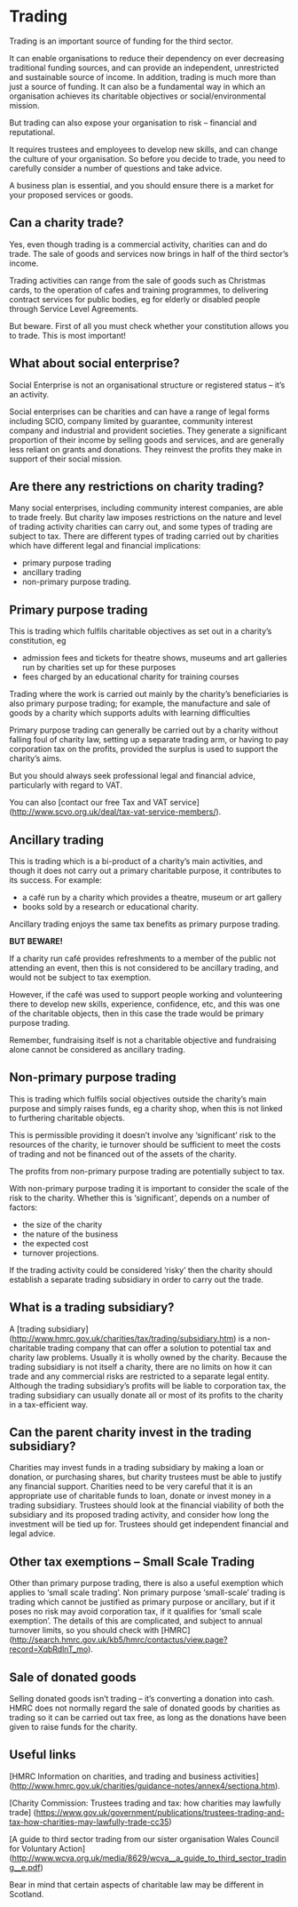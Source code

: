 # Trading

Trading is an important source of funding for the third sector. 

It can enable organisations to reduce their dependency on ever decreasing traditional funding sources, and can provide an independent, unrestricted and sustainable source of income. In addition, trading is much more than just a source of funding. It can also be a fundamental way in which an organisation achieves its charitable objectives or social/environmental mission.

But trading can also expose your organisation to risk – financial and reputational. 

It requires trustees and employees to develop new skills, and can change the culture of your organisation. So before you decide to trade, you need to carefully consider a number of questions and take advice. 

A business plan is essential, and you should ensure there is a market for your proposed services or goods. 

## Can a charity trade?

Yes, even though trading is a commercial activity, charities can and do trade. The sale of goods and services now brings in half of the third sector’s income. 

Trading activities can range from the sale of goods such as Christmas cards, to the operation of cafes and training programmes, to delivering contract services for public bodies, eg for elderly or disabled people through Service Level Agreements.

But beware. First of all you must check whether your constitution allows you to trade. This is most important! 

## What about social enterprise?

Social Enterprise is not an organisational structure or registered status – it’s an activity. 

Social enterprises can be charities and can have a range of legal forms including SCIO, company limited by guarantee, community interest company and industrial and provident societies. They generate a significant proportion of their income by selling goods and services, and are generally less reliant on grants and donations. They reinvest the profits they make in support of their social mission. 

## Are there any restrictions on charity trading?

Many social enterprises, including community interest companies, are able to trade freely. But charity law imposes restrictions on the nature and level of trading activity charities can carry out, and some types of trading are subject to tax. There are different types of trading carried out by charities which have different legal and financial implications:

* primary purpose trading
* ancillary trading
* non-primary purpose trading.

## Primary purpose trading

This is trading which fulfils charitable objectives as set out in a charity’s constitution, eg

* admission fees and tickets for theatre shows, museums and art galleries run by charities set up for these purposes
* fees charged by an educational charity for training courses

Trading where the work is carried out mainly by the charity’s beneficiaries is also primary purpose trading; for example, the manufacture and sale of goods by a charity which supports adults with learning difficulties

Primary purpose trading can generally be carried out by a charity without falling foul of charity law, setting up a separate trading arm, or having to pay corporation tax on the profits, provided the surplus is used to support the charity’s aims. 

But you should always seek professional legal and financial advice, particularly with regard to VAT. 

You can also [contact our free Tax and VAT service] (http://www.scvo.org.uk/deal/tax-vat-service-members/). 

## Ancillary trading

This is trading which is a bi-product of a charity’s main activities, and though it does not carry out a primary charitable purpose, it contributes to its success. For example:

* a café run by a charity which provides a theatre, museum or art gallery
* books sold by a research or educational charity.

Ancillary trading enjoys the same tax benefits as primary purpose trading.

**BUT BEWARE!**

If a charity run café provides refreshments to a member of the public not attending an event, then this is not considered to be ancillary trading, and would not be subject to tax exemption. 

However, if the café was used to support people working and volunteering there to develop new skills, experience, confidence, etc, and this was one of the charitable objects, then in this case the trade would be primary purpose trading.

Remember, fundraising itself is not a charitable objective and fundraising alone cannot be considered as ancillary trading.

## Non-primary purpose trading

This is trading which fulfils social objectives outside the charity’s main purpose and simply raises funds, eg a charity shop, when this is not linked to furthering charitable objects. 

This is permissible providing it doesn’t involve any ‘significant’ risk to the resources of the charity, ie turnover should be sufficient to meet the costs of trading and not be financed out of the assets of the charity. 

The profits from non-primary purpose trading are potentially subject to tax.

With non-primary purpose trading it is important to consider the scale of the risk to the charity. Whether this is ‘significant’, depends on a number of factors:

* the size of the charity
* the nature of the business
* the expected cost
* turnover projections.

If the trading activity could be considered ‘risky’ then the charity should establish a separate trading subsidiary in order to carry out the trade. 

## What is a trading subsidiary?

A [trading subsidiary] (http://www.hmrc.gov.uk/charities/tax/trading/subsidiary.htm) is a non-charitable trading company that can offer a solution to potential tax and charity law problems. Usually it is wholly owned by the charity. Because the trading subsidiary is not itself a charity, there are no limits on how it can trade and any commercial risks are restricted to a separate legal entity. Although the trading subsidiary’s profits will be liable to corporation tax, the trading subsidiary can usually donate all or most of its profits to the charity in a tax-efficient way.

## Can the parent charity invest in the trading subsidiary?

Charities may invest funds in a trading subsidiary by making a loan or donation, or purchasing shares, but charity trustees must be able to justify any financial support. Charities need to be very careful that it is an appropriate use of charitable funds to loan, donate or invest money in a trading subsidiary. Trustees should look at the financial viability of both the subsidiary and its proposed trading activity, and consider how long the investment will be tied up for. Trustees should get independent financial and legal advice.

## Other tax exemptions – Small Scale Trading

Other than primary purpose trading, there is also a useful exemption which applies to ‘small scale trading’. Non primary purpose ‘small-scale’ trading is trading which cannot be justified as primary purpose or ancillary, but if it poses no risk may avoid corporation tax, if it qualifies for ‘small scale exemption’. The details of this are complicated, and subject to annual turnover limits, so you should check with [HMRC] (http://search.hmrc.gov.uk/kb5/hmrc/contactus/view.page?record=XqbRdlnT_mo). 

## Sale of donated goods

Selling donated goods isn’t trading – it’s converting a donation into cash. HMRC does not normally regard the sale of donated goods by charities as trading so it can be carried out tax free, as long as the donations have been given to raise funds for the charity.

## Useful links

[HMRC Information on charities, and trading and business activities] (http://www.hmrc.gov.uk/charities/guidance-notes/annex4/sectiona.htm).

[Charity Commission: Trustees trading and tax: how charities may lawfully trade] (https://www.gov.uk/government/publications/trustees-trading-and-tax-how-charities-may-lawfully-trade-cc35)

[A guide to third sector trading from our sister organisation Wales Council for Voluntary Action] (http://www.wcva.org.uk/media/8629/wcva__a_guide_to_third_sector_trading__e.pdf)

Bear in mind that certain aspects of charitable law may be different in Scotland.
